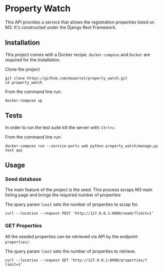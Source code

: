 # Property Watch

This API provides a service that allows the registration properties listed on M3.
It's constructed under the Django Rest Framework.

## Installation

This project comes with a Docker recipe. `docker-compose` and `Docker` are required for the installation.

Clone the project

```
git clone https://github.com/mauarcet/property_watch.git
cd property_watch
```

From the command line run:

```
docker-compose up
```

## Tests

In order to run the test suite kill the server with: `Ctrl+c`.

From the command line run:

```
docker-compose run --service-ports web python property_watch/manage.py test api
```

## Usage

### Seed database

The main feature of the project is the seed. This process scraps M3 main listing page and brings the required number of properties

The query param `limit` sets the number of properties to scrap for.

```
curl --location --request POST 'http://127.0.0.1:8000/seed/?limit=1'
```

### GET Properties

All the seeded properties can be retrieved via API by the endpoint `properties/`.

The query param `limit` sets the number of properties to retrieve.

```
curl --location --request GET 'http://127.0.0.1:8000/properties/?limit=1'
```
